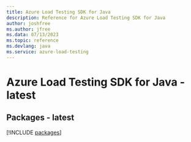 ```yaml
---
title: Azure Load Testing SDK for Java
description: Reference for Azure Load Testing SDK for Java
author: joshfree
ms.author: jfree
ms.data: 07/13/2023
ms.topic: reference
ms.devlang: java
ms.service: azure-load-testing
---
```

# Azure Load Testing SDK for Java - latest
## Packages - latest
[!INCLUDE [packages](load-testing-index.md)]
